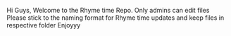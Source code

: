 Hi Guys, Welcome to the Rhyme time Repo. 
Only admins can edit files
Please stick to the naming format for Rhyme time updates and keep files in respective folder
Enjoyyy
